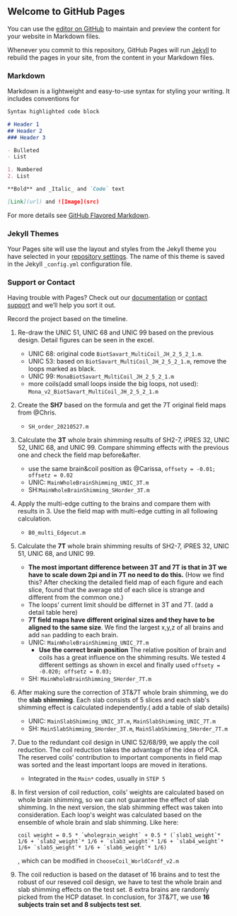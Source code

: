 ## Welcome to GitHub Pages

You can use the [editor on GitHub](https://github.com/lixinqi98/MRI-arraydesign/edit/gh-pages/index.md) to maintain and preview the content for your website in Markdown files.

Whenever you commit to this repository, GitHub Pages will run [Jekyll](https://jekyllrb.com/) to rebuild the pages in your site, from the content in your Markdown files.

### Markdown

Markdown is a lightweight and easy-to-use syntax for styling your writing. It includes conventions for

```markdown
Syntax highlighted code block

# Header 1
## Header 2
### Header 3

- Bulleted
- List

1. Numbered
2. List

**Bold** and _Italic_ and `Code` text

[Link](url) and ![Image](src)
```

For more details see [GitHub Flavored Markdown](https://guides.github.com/features/mastering-markdown/).

### Jekyll Themes

Your Pages site will use the layout and styles from the Jekyll theme you have selected in your [repository settings](https://github.com/lixinqi98/MRI-arraydesign/settings/pages). The name of this theme is saved in the Jekyll `_config.yml` configuration file.

### Support or Contact

Having trouble with Pages? Check out our [documentation](https://docs.github.com/categories/github-pages-basics/) or [contact support](https://support.github.com/contact) and we’ll help you sort it out.


Record the project based on the timeline.

1. Re-draw the UNIC 51, UNIC 68 and UNIC 99 based on the previous design. Detail figures can be seen in the excel.

   + UNIC 68: original code `BiotSavart_MultiCoil_JH_2_5_2_1.m`.
   + UNIC 53: based on `BiotSavart_MultiCoil_JH_2_5_2_1.m`, remove the loops marked as black.
   + UNIC 99: `MonaBiotSavart_MultiCoil_JH_2_5_2_1.m`
   + more coils(add small loops inside the big loops, not used): `Mona_v2_BiotSavart_MultiCoil_JH_2_5_2_1.m`

2. Create the **SH7** based on the formula and get the 7T original field maps from @Chris.

   + `SH_order_20210527.m`

3. Calculate the **3T** whole brain shimming results of SH2-7, iPRES 32, UNIC 52, UNIC 68, and UNIC 99. Compare shimming effects with the previous one and check the field map before&after.

   + use the same brain&coil position as @Carissa, `offsety = -0.01; offsetz = 0.02`
   + UNIC: `MainWholeBrainShimming_UNIC_3T.m`
   + SH:`MainWholeBrainShimming_SHorder_3T.m`

4. Apply the multi-edge cutting to the brains and compare them with results in 3. Use the field map with multi-edge cutting in all following calculation.

   + `B0_multi_Edgecut.m`

5. Calculate the **7T** whole brain shimming results of SH2-7, iPRES 32, UNIC 51, UNIC 68, and UNIC 99. 

   + **The most important difference between 3T and 7T is that in 3T we have to scale down 2pi and in 7T no need to do this.** (How we find this? After checking the detailed field map of each figure and each slice, found that the average std of each slice is strange and different from the common one.) 
   + The loops' current limit should be differnet in 3T and 7T. (add a detail table here)
   + **7T field maps have different original sizes and they have to be aligned to the same size**. We find the largest x,y,z of all brains and add `nan` padding to each brain. 
   + UNIC: `MainWholeBrainShimming_UNIC_7T.m`
     + **Use the correct brain position** The relative position of brain and coils has a great influence on the shimming results. We tested 4 different settings as shown in excel and finally used `offsety = -0.020; offsetz = 0.03;`
   + SH: `MainWholeBrainShimming_SHorder_7T.m `

6. After making sure the correction of 3T&7T whole brain shimming, we do the **slab shimming**. Each slab consists of 5 slices and each slab's shimming effect is calculated independently.( add a table of slab details)

   + UNIC: `MainSlabShimming_UNIC_3T.m`, `MainSlabShimming_UNIC_7T.m`
   + SH: `MainSlabShimming_SHorder_3T.m`, `MainSlabShimming_SHorder_7T.m`

7. Due to the redundant coil design in UNIC 52/68/99, we apply the coil reduction. The coil reduction takes the advantage of the idea of PCA. The reserved coils' contribution to important components in field map was sorted and the least important loops are moved in iterations. 

   + Integrated in the `Main*` codes, usually in `STEP 5`

8. In first version of coil reduction, coils' weights are calculated based on whole brain shimming, so we can not guarantee the effect of slab shimming. In the next version, the slab shimming effect was taken into consideration. Each loop's weight was calculated based on the ensemble of whole brain and slab shimming. Like here:

   ```
   coil weight = 0.5 * `wholegrain_weight` + 0.5 * (`slab1_weight`* 1/6 + `slab2_weight`* 1/6 + `slab3_weight`* 1/6 + `slab4_weight`* 1/6+ `slab5_weight`* 1/6 + `slab6_weight`* 1/6)
   ```

   , which can be modified in `ChooseCoil_WorldCordf_v2.m` 

9. The coil reduction is based on the dataset of 16 brains and to test the robust of our reseved coil design, we have to test the whole brain and slab shimming effects on the test set. 8 extra brains are randomly picked from the HCP dataset. In conclusion, for 3T&7T, we use **16 subjects train set and 8 subjects test set**.
